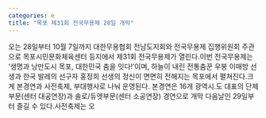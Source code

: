 ```yaml
---
categories: e
title: "목포 제31회 전국무용제 28일 개막"
---
```

오는 28일부터 10월 7일까지 대한무용협회 전남도지회와 전국무용제 집행위원회 주관으로 목포시민문화체육센터 등지에서 제31회 전국무용제가 열린다.이번 전국무용제는 ‘생명과 낭만도시 목포, 대한민국 춤을 잇다!’이며, 하늘이 내린 전통춤꾼 우봉 이매방 선생과 한국 발레의 선구자 홍정희 선생의 정신이 면면히 전해지는 목포에서 펼쳐진다.크게 본경연과 사전축제, 부대행사로 나눠 운영된다. 본경연은 16개 광역시․도 대표의 단체부문(센터 대공연장)과 솔로/듀엣부문(센터 소공연장) 경연으로 개막 다음날인 29일부터 즐길 수 있다.사전축제는 오